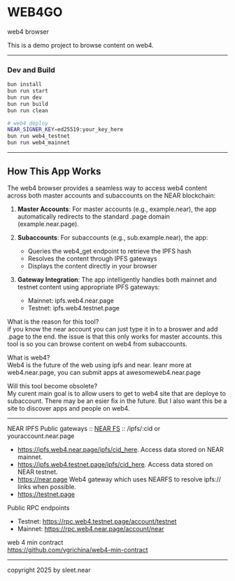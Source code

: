 # WEB4GO
web4 browser

This is a demo project to browse content on web4.

---

### Dev and Build

```sh
bun install
bun run start
bun run dev
bun run build
bun run clean

# web4 deploy
NEAR_SIGNER_KEY=ed25519:your_key_here
bun run web4_testnet
bun run web4_mainnet
```

---


## How This App Works
The web4 browser provides a seamless way to access web4 content across both master accounts and subaccounts on the NEAR blockchain:

1. **Master Accounts**: For master accounts (e.g., example.near), the app automatically redirects to the standard .page domain (example.near.page).

2. **Subaccounts**: For subaccounts (e.g., sub.example.near), the app:
   - Queries the web4_get endpoint to retrieve the IPFS hash
   - Resolves the content through IPFS gateways
   - Displays the content directly in your browser

3. **Gateway Integration**: The app intelligently handles both mainnet and testnet content using appropriate IPFS gateways:
   - Mainnet: ipfs.web4.near.page
   - Testnet: ipfs.web4.testnet.page

What is the reason for this tool?
<br/>
if you know the near account you can just type it in to a broswer and add .page to the end. the issue is that this only works for master accounts. this tool is so you can browse content on web4 from subaccounts.

What is web4?
<br/>
Web4 is the future of the web using ipfs and near. leanr more at web4.near.page, you can submit apps at awesomeweb4.near.page


Will this tool become obsolete?
<br/>
My curent main goal is to allow users to get to web4 site that are deploye to subaccount. There may be an esier fix in the future. But I also want this be a site to discover apps and people on web4.


----

NEAR IPFS Public gateways :: [NEAR FS](https://github.com/vgrichina/nearfs) :: /ipfs/:cid or youraccount.near.page
- https://ipfs.web4.near.page/ipfs/cid_here. Access data stored on NEAR mainnet.
- https://ipfs.web4.testnet.page/ipfs/cid_here. Access data stored on NEAR testnet.
- https://near.page Web4 gateway which uses NEARFS to resolve ipfs:// links when possible.
- https://testnet.page



Public RPC endpoints
- Testnet: https://rpc.web4.testnet.page/account/testnet
- Mainnet: https://rpc.web4.near.page/account/near


web 4 min contract
<br/>
https://github.com/vgrichina/web4-min-contract


---

copyright 2025 by sleet.near
